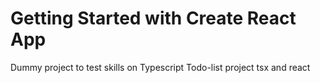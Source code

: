 # Getting Started with Create React App
Dummy project to test skills on Typescript
Todo-list project tsx and react

